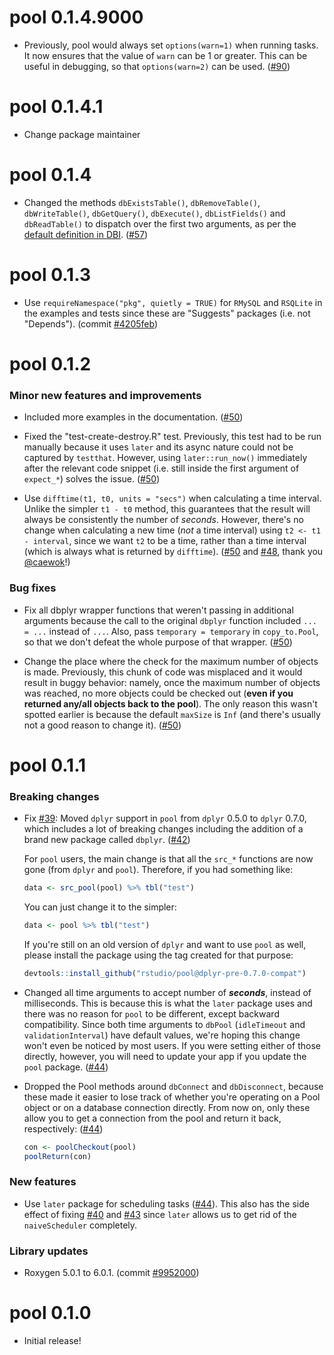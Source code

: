 pool 0.1.4.9000
================

* Previously, pool would always set `options(warn=1)` when running tasks. It now ensures that the value of `warn` can be 1 or greater. This can be useful in debugging, so that `options(warn=2)` can be used. ([#90](https://github.com/rstudio/pool/pull/90))

pool 0.1.4.1
================

* Change package maintainer

pool 0.1.4
================

* Changed the methods `dbExistsTable()`, `dbRemoveTable()`, `dbWriteTable()`, `dbGetQuery()`, `dbExecute()`, `dbListFields()` and `dbReadTable()` to dispatch over the first two arguments, as per the [default definition in DBI](https://github.com/r-dbi/DBI/blob/master/R/DBConnection.R). ([#57](https://github.com/rstudio/pool/pull/57))

pool 0.1.3
================

* Use `requireNamespace("pkg", quietly = TRUE)` for `RMySQL` and `RSQLite` in the examples and tests since these are "Suggests" packages (i.e. not "Depends"). (commit [#4205feb](https://github.com/rstudio/pool/commit/4205feb8a685384fb8db93114c35220fb9611752))

pool 0.1.2
================

### Minor new features and improvements

* Included more examples in the documentation. ([#50](https://github.com/rstudio/pool/pull/50))

* Fixed the "test-create-destroy.R" test. Previously, this test had to be run manually because it uses `later` and its async nature could not be captured by `testthat`. However, using `later::run_now()` immediately after the relevant code snippet (i.e. still inside the first argument of `expect_*`) solves the issue. ([#50](https://github.com/rstudio/pool/pull/50))

* Use `difftime(t1, t0, units = "secs")` when calculating a time interval. Unlike the simpler `t1 - t0` method, this guarantees that the result will always be consistently the number of _seconds_. However, there's no change when calculating a new time (_not_ a time interval) using `t2 <- t1 - interval`, since we want `t2` to be a time, rather than a time interval (which is always what is returned by `difftime`). ([#50](https://github.com/rstudio/pool/pull/50) and [#48](https://github.com/rstudio/pool/pull/48), thank you [@caewok](https://github.com/caewok)!)

### Bug fixes

* Fix all dbplyr wrapper functions that weren't passing in additional arguments because the call to the original `dbplyr` function included `... = ...` instead of `...`. Also, pass `temporary = temporary` in `copy_to.Pool`, so that we don't defeat the whole purpose of that wrapper. ([#50](https://github.com/rstudio/pool/pull/50))

* Change the place where the check for the maximum number of objects is made. Previously, this chunk of code was misplaced and it would result in buggy behavior: namely, once the maximum number of objects was reached, no more objects could be checked out (**even if you returned any/all objects back to the pool**). The only reason this wasn't spotted earlier is because the default `maxSize` is `Inf` (and there's usually not a good reason to change it). ([#50](https://github.com/rstudio/pool/pull/50))


pool 0.1.1
================

### Breaking changes
* Fix [#39](https://github.com/rstudio/pool/issues/39): Moved `dplyr` support in `pool` from `dplyr` 0.5.0 to `dplyr` 0.7.0, which includes a lot of breaking changes including the addition of a brand new package called `dbplyr`. ([#42](https://github.com/rstudio/pool/pull/42))

    For `pool` users, the main change is that all the `src_*` functions are now gone (from `dplyr` and `pool`). Therefore, if you had something like:

    ```r
    data <- src_pool(pool) %>% tbl("test")
    ```

    You can just change it to the simpler:

    ```r
    data <- pool %>% tbl("test")
    ```

    If you're still on an old version of `dplyr` and want to use `pool` as well, please install the package using the tag created for that purpose:

    ```r
    devtools::install_github("rstudio/pool@dplyr-pre-0.7.0-compat")
    ```

* Changed all time arguments to accept number of _**seconds**_, instead of milliseconds. This is because this is what the `later` package uses and there was no reason for `pool` to be different, except backward compatibility. Since both time arguments to `dbPool` (`idleTimeout` and `validationInterval`) have default values, we're hoping this change won't even be noticed by most users. If you were setting either of those directly, however, you will need to update your app if you update the `pool` package. ([#44](https://github.com/rstudio/pool/pull/44))
<!--Since this release is already breaking backward compatibility, we're going to town!-->

* Dropped the Pool methods around `dbConnect` and `dbDisconnect`, because these made it easier to lose track of whether you're operating on a Pool object or on a database connection directly. From now on, only these allow you to get a connection from the pool and return it back, respectively: ([#44](https://github.com/rstudio/pool/pull/44))

    ```r
    con <- poolCheckout(pool)
    poolReturn(con)
    ```

### New features
* Use `later` package for scheduling tasks ([#44](https://github.com/rstudio/pool/pull/44)). This also has the side effect of fixing [#40](https://github.com/rstudio/pool/issues/40) and [#43](https://github.com/rstudio/pool/issues/43) since `later` allows us to get rid of the `naiveScheduler` completely.

### Library updates
* Roxygen 5.0.1 to 6.0.1. (commit [#9952000](https://github.com/rstudio/pool/commit/99520001a65dd51a4f5eaaacad4bfbec696cc0f1))

pool 0.1.0
===========

* Initial release!
